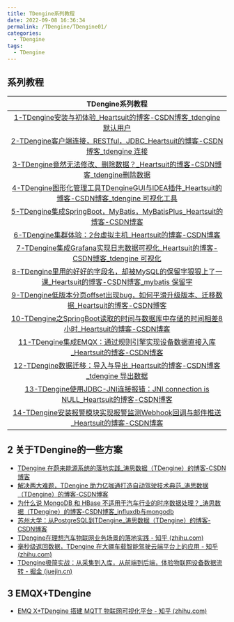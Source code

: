 ```yaml
---
title: TDengine系列教程
date: 2022-09-08 16:36:34
permalink: /TDengine/TDengine01/
categories: 
  - TDengine
tags: 
  - TDengine
---
```


## 系列教程

|                       TDengine系列教程                       |
| :----------------------------------------------------------: |
| [1-TDengine安装与初体验_Heartsuit的博客-CSDN博客_tdengine 默认用户](https://heartsuit.blog.csdn.net/article/details/119146355) |
| [2-TDengine客户端连接，RESTful，JDBC_Heartsuit的博客-CSDN博客_tdengine 连接](https://heartsuit.blog.csdn.net/article/details/119146497) |
| [3-TDengine竟然无法修改、删除数据？_Heartsuit的博客-CSDN博客_tdengine删除数据](https://heartsuit.blog.csdn.net/article/details/119166861) |
| [4-TDengine图形化管理工具TDengineGUI与IDEA插件_Heartsuit的博客-CSDN博客_tdengine 可视化工具](https://heartsuit.blog.csdn.net/article/details/119202706) |
| [5-TDengine集成SpringBoot，MyBatis，MyBatisPlus_Heartsuit的博客-CSDN博客](https://heartsuit.blog.csdn.net/article/details/119234603) |
| [6-TDengine集群体验：2台虚拟主机_Heartsuit的博客-CSDN博客](https://heartsuit.blog.csdn.net/article/details/119270059) |
| [7-TDengine集成Grafana实现日志数据可视化_Heartsuit的博客-CSDN博客_tdengine 可视化](https://heartsuit.blog.csdn.net/article/details/119315984) |
| [8-TDengine里用的好好的字段名，却被MySQL的保留字狠狠上了一课_Heartsuit的博客-CSDN博客_mybatis 保留字](https://heartsuit.blog.csdn.net/article/details/120207424) |
| [9-TDengine低版本分页offset出现bug，如何平滑升级版本、迁移数据_Heartsuit的博客-CSDN博客](https://heartsuit.blog.csdn.net/article/details/120222299) |
| [10-TDengine之SpringBoot读取的时间与数据库中存储的时间相差8小时_Heartsuit的博客-CSDN博客](https://heartsuit.blog.csdn.net/article/details/120327650) |
| [11-TDengine集成EMQX：通过规则引擎实现设备数据直接入库_Heartsuit的博客-CSDN博客](https://heartsuit.blog.csdn.net/article/details/120432721) |
| [12-TDengine数据迁移：导入与导出_Heartsuit的博客-CSDN博客_tdengine 导出数据](https://heartsuit.blog.csdn.net/article/details/120447413) |
| [13-TDengine使用JDBC-JNI连接报错：JNI connection is NULL_Heartsuit的博客-CSDN博客](https://heartsuit.blog.csdn.net/article/details/121269395) |
| [14-TDengine安装报警模块实现报警监测Webhook回调与邮件推送_Heartsuit的博客-CSDN博客](https://heartsuit.blog.csdn.net/article/details/121328660) |

## 2 关于TDengine的一些方案

- [TDengine 在蔚来能源系统的落地实践_涛思数据（TDengine）的博客-CSDN博客](https://blog.csdn.net/taos_data/article/details/123790937?spm=1001.2014.3001.5502)
- [解决两大难题，TDengine 助力亿咖通打造自动驾驶技术典范_涛思数据（TDengine）的博客-CSDN博客](https://blog.csdn.net/taos_data/article/details/124036013?spm=1001.2014.3001.5502)
- [为什么说 MongoDB 和 HBase 不适用于汽车行业的时序数据处理？_涛思数据（TDengine）的博客-CSDN博客_influxdb与mongodb](https://blog.csdn.net/taos_data/article/details/124738383?spm=1001.2014.3001.5502)
- [苏州大学：从PostgreSQL到TDengine_涛思数据（TDengine）的博客-CSDN博客](https://blog.csdn.net/taos_data/article/details/126120085?spm=1001.2014.3001.5502)
- [TDengine在理想汽车物联网业务场景的落地实践 - 知乎 (zhihu.com)](https://zhuanlan.zhihu.com/p/413089425)
- [毫秒级返回数据，TDengine 在大疆车载智能驾驶云端平台上的应用 - 知乎 (zhihu.com)](https://zhuanlan.zhihu.com/p/542109306)
- [TDengine极简实战：从采集到入库，从前端到后端，体验物联网设备数据流转 - 掘金 (juejin.cn)](https://juejin.cn/post/7104263110323617800)

## 3 EMQX+TDengine

- [EMQ X+TDengine 搭建 MQTT 物联网可视化平台 - 知乎 (zhihu.com)](https://zhuanlan.zhihu.com/p/167994599)